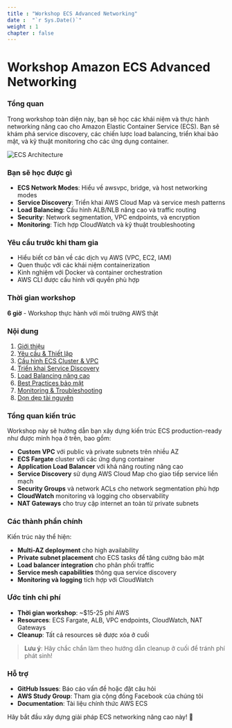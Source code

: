 ```yaml
---
title : "Workshop ECS Advanced Networking"
date :  "`r Sys.Date()`" 
weight : 1 
chapter : false
---
```


# Workshop Amazon ECS Advanced Networking

### Tổng quan

Trong workshop toàn diện này, bạn sẽ học các khái niệm và thực hành networking nâng cao cho Amazon Elastic Container Service (ECS). Bạn sẽ khám phá service discovery, các chiến lược load balancing, triển khai bảo mật, và kỹ thuật monitoring cho các ứng dụng container.

![ECS Architecture](/images/ecs-architecture.png) 

### Bạn sẽ học được gì

- **ECS Network Modes**: Hiểu về awsvpc, bridge, và host networking modes
- **Service Discovery**: Triển khai AWS Cloud Map và service mesh patterns
- **Load Balancing**: Cấu hình ALB/NLB nâng cao và traffic routing
- **Security**: Network segmentation, VPC endpoints, và encryption
- **Monitoring**: Tích hợp CloudWatch và kỹ thuật troubleshooting

### Yêu cầu trước khi tham gia

- Hiểu biết cơ bản về các dịch vụ AWS (VPC, EC2, IAM)
- Quen thuộc với các khái niệm containerization
- Kinh nghiệm với Docker và container orchestration
- AWS CLI được cấu hình với quyền phù hợp

### Thời gian workshop

**6 giờ** - Workshop thực hành với môi trường AWS thật

### Nội dung

1. [Giới thiệu](1-introduction/)
2. [Yêu cầu & Thiết lập](2-prerequisites/)
3. [Cấu hình ECS Cluster & VPC](3-cluster-setup/)
4. [Triển khai Service Discovery](4-service-discovery/)
5. [Load Balancing nâng cao](5-load-balancing/)
6. [Best Practices bảo mật](6-security/)
7. [Monitoring & Troubleshooting](7-monitoring/)
8. [Dọn dẹp tài nguyên](8-cleanup/)

### Tổng quan kiến trúc

Workshop này sẽ hướng dẫn bạn xây dựng kiến trúc ECS production-ready như được minh họa ở trên, bao gồm:

- **Custom VPC** với public và private subnets trên nhiều AZ
- **ECS Fargate** cluster với các ứng dụng container
- **Application Load Balancer** với khả năng routing nâng cao
- **Service Discovery** sử dụng AWS Cloud Map cho giao tiếp service liền mạch
- **Security Groups** và network ACLs cho network segmentation phù hợp
- **CloudWatch** monitoring và logging cho observability
- **NAT Gateways** cho truy cập internet an toàn từ private subnets

### Các thành phần chính

Kiến trúc này thể hiện:

- **Multi-AZ deployment** cho high availability
- **Private subnet placement** cho ECS tasks để tăng cường bảo mật
- **Load balancer integration** cho phân phối traffic
- **Service mesh capabilities** thông qua service discovery
- **Monitoring và logging** tích hợp với CloudWatch

### Ước tính chi phí

- **Thời gian workshop**: ~$15-25 phí AWS
- **Resources**: ECS Fargate, ALB, VPC endpoints, CloudWatch, NAT Gateways
- **Cleanup**: Tất cả resources sẽ được xóa ở cuối

> **Lưu ý**: Hãy chắc chắn làm theo hướng dẫn cleanup ở cuối để tránh phí phát sinh!

### Hỗ trợ

- **GitHub Issues**: Báo cáo vấn đề hoặc đặt câu hỏi
- **AWS Study Group**: Tham gia cộng đồng Facebook của chúng tôi
- **Documentation**: Tài liệu chính thức AWS ECS

Hãy bắt đầu xây dựng giải pháp ECS networking nâng cao này! 🚀
